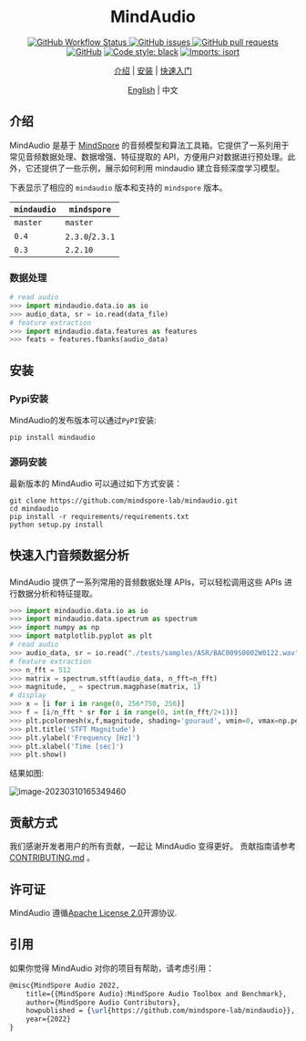 <div align="center">


# MindAudio

[![GitHub Workflow Status](https://img.shields.io/github/actions/workflow/status/mindspore-lab/mindaudio/ut_test.yaml)
![GitHub issues](https://img.shields.io/github/issues/mindspore-lab/mindaudio)
![GitHub pull requests](https://img.shields.io/github/issues-pr/mindspore-lab/mindaudio)
![GitHub](https://img.shields.io/github/license/mindspore-lab/mindaudio)](<img alt="GitHub" src="https://img.shields.io/github/license/mindspore-lab/mindaudio">)
[![Code style: black](https://img.shields.io/badge/code%20style-black-000000.svg)](https://github.com/psf/black)
[![Imports: isort](https://img.shields.io/badge/%20imports-isort-%231674b1?style=flat&labelColor=ef8336)](https://pycqa.github.io/isort/)

[介绍](#介绍) |
[安装](#安装) |
[快速入门](#快速入门音频数据分析)

[English](README.md) | 中文
</div>

## 介绍
MindAudio 是基于 [MindSpore](https://www.mindspore.cn/) 的音频模型和算法工具箱。它提供了一系列用于常见音频数据处理、数据增强、特征提取的 API，方便用户对数据进行预处理。此外，它还提供了一些示例，展示如何利用 mindaudio 建立音频深度学习模型。

下表显示了相应的 `mindaudio` 版本和支持的 `mindspore` 版本。

| `mindaudio` | `mindspore`         |
|-------------|---------------------|
| `master`    | `master`            |
| `0.4`       | `2.3.0`/`2.3.1`     |
| `0.3`       | `2.2.10`            |

### 数据处理


```python
# read audio
>>> import mindaudio.data.io as io
>>> audio_data, sr = io.read(data_file)
# feature extraction
>>> import mindaudio.data.features as features
>>> feats = features.fbanks(audio_data)
```

## 安装

### Pypi安装

MindAudio的发布版本可以通过`PyPI`安装:

```shell
pip install mindaudio
```

### 源码安装
最新版本的 MindAudio 可以通过如下方式安装：

```shell
git clone https://github.com/mindspore-lab/mindaudio.git
cd mindaudio
pip install -r requirements/requirements.txt
python setup.py install
```

## 快速入门音频数据分析

###

MindAudio 提供了一系列常用的音频数据处理 APIs，可以轻松调用这些 APIs 进行数据分析和特征提取。

```python
>>> import mindaudio.data.io as io
>>> import mindaudio.data.spectrum as spectrum
>>> import numpy as np
>>> import matplotlib.pyplot as plt
# read audio
>>> audio_data, sr = io.read("./tests/samples/ASR/BAC009S0002W0122.wav")
# feature extraction
>>> n_fft = 512
>>> matrix = spectrum.stft(audio_data, n_fft=n_fft)
>>> magnitude, _ = spectrum.magphase(matrix, 1)
# display
>>> x = [i for i in range(0, 256*750, 256)]
>>> f = [i/n_fft * sr for i in range(0, int(n_fft/2+1))]
>>> plt.pcolormesh(x,f,magnitude, shading='gouraud', vmin=0, vmax=np.percentile(magnitude, 98))
>>> plt.title('STFT Magnitude')
>>> plt.ylabel('Frequency [Hz]')
>>> plt.xlabel('Time [sec]')
>>> plt.show()
```

结果如图:

![image-20230310165349460](https://raw.githubusercontent.com/mindspore-lab/mindaudio/main/tests/result/stft_magnitude.png)


## 贡献方式
我们感谢开发者用户的所有贡献，一起让 MindAudio 变得更好。
贡献指南请参考[CONTRIBUTING.md](CONTRIBUTING.md) 。

## 许可证

MindAudio 遵循[Apache License 2.0](LICENSE)开源协议.

## 引用

如果你觉得 MindAudio 对你的项目有帮助，请考虑引用：

```latex
@misc{MindSpore Audio 2022,
    title={{MindSpore Audio}:MindSpore Audio Toolbox and Benchmark},
    author={MindSpore Audio Contributors},
    howpublished = {\url{https://github.com/mindspore-lab/mindaudio}},
    year={2022}
}
```

